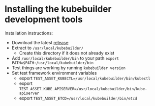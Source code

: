 # Installing the kubebuilder development tools

Installation instructions:

- Download the latest [release](https://github.com/kubernetes-sigs/kubebuilder/releases)
- Extract to `/usr/local/kubebuilder/`
  - Create this directory if it does not already exist
- Add `/usr/local/kubebuilder/bin` to your path
  `export PATH=$PATH:/usr/local/kubebuilder/bin`
- Test things are working by running `kubebuilder version`
- Set test framework environment variables
  - export `TEST_ASSET_KUBECTL=/usr/local/kubebuilder/bin/kubectl`
  - export `TEST_ASSET_KUBE_APISERVER=/usr/local/kubebuilder/bin/kube-apiserver`
  - export `TEST_ASSET_ETCD=/usr/local/kubebuilder/bin/etcd`
